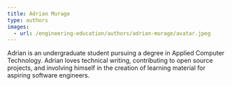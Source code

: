 ```yaml
---
title: Adrian Murage
type: authors
images:
  - url: /engineering-education/authors/adrian-murage/avatar.jpeg 
---
```

Adrian is an undergraduate student pursuing a degree in Applied Computer Technology. Adrian loves technical writing, contributing to open source projects, and involving himself in the creation of learning material for aspiring software engineers.
